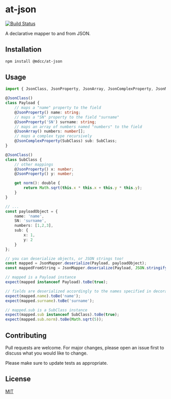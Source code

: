 # at-json

[![Build Status](https://github.com/DavideCanton/at-json/actions/workflows/main.yml/badge.svg)](https://github.com/DavideCanton/at-json/actions/workflows/main.yml)

A declarative mapper to and from JSON.

## Installation

```bash
npm install @mdcc/at-json
```

## Usage

```typescript
import { JsonClass, JsonProperty, JsonArray, JsonComplexProperty, JsonMapper } from '@mdcc/at-json';

@JsonClass()
class Payload {
    // maps a "name" property to the field
    @JsonProperty() name: string;
    // maps a "SN" property to the field "surname"
    @JsonProperty('SN') surname: string;
    // maps an array of numbers named "numbers" to the field
    @JsonArray() numbers: number[];
    // maps a complex type recursively
    @JsonComplexProperty(SubClass) sub: SubClass;
}

@JsonClass()
class SubClass {
    // other mappings
    @JsonProperty() x: number;
    @JsonProperty() y: number;

    get norm(): double {
        return Math.sqrt(this.x * this.x + this.y * this.y);
    }
}

// ...
const payloadObject = {
    name: 'name',
    SN: 'surname',
    numbers: [1,2,3],
    sub: {
        x: 1,
        y: 2
    }
};

// you can deserialize objects, or JSON strings too!
const mapped = JsonMapper.deserialize(Payload, payloadObject);
const mappedFromString = JsonMapper.deserialize(Payload, JSON.stringify(payloadObject));

// mapped is a Payload instance
expect(mapped instanceof Payload).toBe(true);

// fields are deserialized accordingly to the names specified in decorators
expect(mapped.name).toBe('name');
expect(mapped.surname).toBe('surname');

// mapped.sub is a SubClass instance
expect(mapped.sub instanceof SubClass).toBe(true);
expect(mapped.sub.norm).toBe(Math.sqrt(5));
```

## Contributing

Pull requests are welcome. For major changes, please open an issue first to discuss what you would like to change.

Please make sure to update tests as appropriate.

## License

[MIT](https://choosealicense.com/licenses/mit/)
